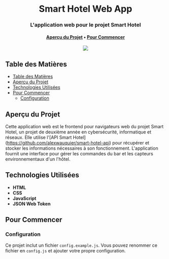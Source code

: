 <div align="center">
  <h1>Smart Hotel Web App</h1>

  <h3>L'application web pour le projet Smart Hotel</h3>

  <h4>
    <a href="#aperçu-du-projet">Aperçu du Projet</a>
    •
    <a href="#pour-commencer">Pour Commencer</a>
  </h4>

  <img src="https://img.shields.io/github/v/release/alexwauquier/smart-hotel-web-app" />
</div>

## Table des Matières

- [Table des Matières](#table-des-matières)
- [Aperçu du Projet](#aperçu-du-projet)
- [Technologies Utilisées](#technologies-utilisées)
- [Pour Commencer](#pour-commencer)
  - [Configuration](#configuration)

## Aperçu du Projet

Cette application web est le frontend pour navigateurs web du projet Smart Hotel, un projet de deuxième année en cybersécurité, informatique et réseaux. Elle utilise l'[API Smart Hotel] (https://github.com/alexwauquier/smart-hotel-api) pour récupérer et stocker les informations nécessaires à son fonctionnement. L'application fournit une interface pour gérer les commandes du bar et les capteurs environnementaux d'un l'hôtel.

## Technologies Utilisées

- **HTML**
- **CSS**
- **JavaScript**
- **JSON Web Token**

## Pour Commencer

### Configuration

Ce projet inclut un fichier `config.example.js`. Vous pouvez renommer ce fichier en `config.js` et ajouter votre propre configuration.
